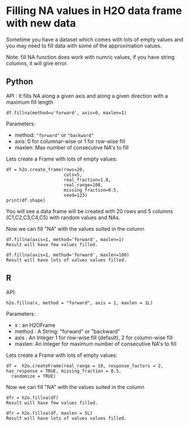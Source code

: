 # Filling NA values in H2O data frame with new data #

Sometime you have a dataset which comes with lots of empty values and you may need to fill data with some of the approximation values. 

Note: fill NA function does work with numric values, if you have string columns, it will give error. 

## Python ##
API : It fills NA along a given axis and along a given direction with a maximum fill length
```
df.fillna(method=u'forward', axis=0, maxlen=1)
```
Parameters:
 - method: ``"forward"`` or ``"backward"``
 - axis:  0 for columnar-wise or 1 for row-wise fill
 - maxlen: Max number of consecutive NA's to fill

Lets create a Frame with lots of empty values:
```
df = h2o.create_frame(rows=20,
                      cols=5,
                      real_fraction=1.0,
                      real_range=100,
                      missing_fraction=0.5,
                      seed=123) 
print(df.shape)                      
```
You will see a data frame will be created with 20 rows and 5 columns (C1,C2,C3,C4,C5) with random values and NAs.

Now we can fill "NA" with the values suited in the column
```
df.fillna(axis=1, method='forward', maxlen=1)
Result will have few values filled. 

df.fillna(axis=1, method='forward', maxlen=100)
Result will have lots of values values filled. 
```

## R ## 
API:
```
h2o.fillna(x, method = "forward", axis = 1, maxlen = 1L)
```
Parameters:
 - x	 : an H2OFrame
 - method : A String: "forward" or "backward"
 - axis : An Integer 1 for row-wise fill (default), 2 for column-wise fill
 - maxlen: An Integer for maximum number of consecutive NA's to fill

Lets create a Frame with lots of empty values:
```
df =  h2o.createFrame(real_range = 10, response_factors = 2, has_response = TRUE, missing_fraction = 0.5, 
  randomize = TRUE)
```
Now we can fill "NA" with the values suited in the column
```
dfr = h2o.fillna(df)
Result will have few values filled. 

dfr = h2o.fillna(df, maxlen = 5L)
Result will have lots of values values filled. 
```


